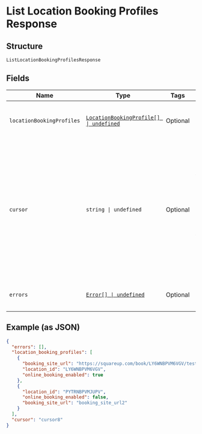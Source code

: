
# List Location Booking Profiles Response

## Structure

`ListLocationBookingProfilesResponse`

## Fields

| Name | Type | Tags | Description |
|  --- | --- | --- | --- |
| `locationBookingProfiles` | [`LocationBookingProfile[] \| undefined`](../../doc/models/location-booking-profile.md) | Optional | The list of a seller's location booking profiles. |
| `cursor` | `string \| undefined` | Optional | The pagination cursor to be used in the subsequent request to get the next page of the results. Stop retrieving the next page of the results when the cursor is not set. |
| `errors` | [`Error[] \| undefined`](../../doc/models/error.md) | Optional | Errors that occurred during the request. |

## Example (as JSON)

```json
{
  "errors": [],
  "location_booking_profiles": [
    {
      "booking_site_url": "https://squareup.com/book/LY6WNBPVM6VGV/testbusiness",
      "location_id": "LY6WNBPVM6VGV",
      "online_booking_enabled": true
    },
    {
      "location_id": "PYTRNBPVMJUPV",
      "online_booking_enabled": false,
      "booking_site_url": "booking_site_url2"
    }
  ],
  "cursor": "cursor8"
}
```

